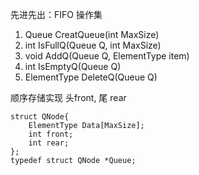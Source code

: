 先进先出：FIFO
操作集
1. Queue CreatQueue(int MaxSize)
2. int IsFullQ(Queue Q, int MaxSize)
3. void AddQ(Queue Q, ElementType item)
4. int IsEmptyQ(Queue Q)
5. ElementType DeleteQ(Queue Q)

顺序存储实现
头front, 尾 rear
```
struct QNode{
    ElementType Data[MaxSize];
    int front;
    int rear;
};
typedef struct QNode *Queue;
```

